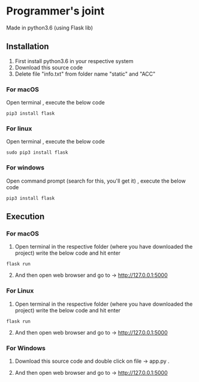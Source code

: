 # Programmer's joint

Made in python3.6 (using Flask lib)

## Installation
1) First install python3.6 in your respective system
2) Download this source code
3) Delete file "info.txt" from folder name "static" and "ACC"

### For macOS

Open terminal , execute the below code

```
pip3 install flask
```

### For linux

Open terminal , execute the below code

```
sudo pip3 install flask
```

### For windows

Open command prompt (search for this, you'll get it) , execute the below code

```
pip3 install flask
```


## Execution

### For macOS

1) Open terminal in the respective folder (where you have downloaded the project) write the below code and hit enter

```flask run```

2) And then open web browser and go to -> http://127.0.0.1:5000

### For Linux

1) Open terminal in the respective folder (where you have downloaded the project) write the below code and hit enter

```flask run```

2) And then open web browser and go to -> http://127.0.0.1:5000


### For Windows

1) Download this source code and double click on file -> app.py .

2) And then open web browser and go to -> http://127.0.0.1:5000
